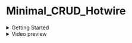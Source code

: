 # Minimal_CRUD_Hotwire

<details>
  <summary>Getting Started</summary>

  ## Check:

  * ruby -v (3.1.0)

  * rails -v (7.1.0)

  ## Install:

  * git clone git@github.com:secretpray/Minimal_CRUD_Hotwire.git

  * cd Minimal_CRUD_Hotwire

  * bundle

  * bin/rails db:setup
  
  * yarn install --check-files
  
  * yarn run build
  
  * yarn run build:css
  
  * redis-server --daemonize yes
  
  * bin/dev

</details>

<details>
  <summary>Video preview</summary>
  
  https://user-images.githubusercontent.com/17977331/150115839-7933c7ac-d335-4074-99f0-b8cf1f62c54c.mov

</details>
